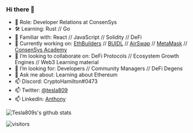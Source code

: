 ### Hi there 👋

<!--
**tesla809/tesla809** is a ✨ _special_ ✨ repository because its `README.md` (this file) appears on your GitHub profile.
-->
- 🔭  Role: Developer Relations at ConsenSys
- 🛠  Learning: Rust // Go
- 🤹‍ Familiar with: React // JavaScript // Solidity // DeFi 
- 🎯  Currently working on: [EthBuilders](https://www.meetup.com/ethbuilders/) // [BUIDL](https://www.meetup.com/pro/BUIDL/) // [AirSwap](https://github.com/airswap) // [MetaMask](https://metamask.io/) // [ConsenSys Academy](https://learn.consensys.net/index)
- 🏓  I’m looking to collaborate on: DeFi Protocols // Ecosystem Growth Engines // Web3 Learning material 
- 🔮  I’m looking for: Developers // Community Managers // DeFi Degens
- 💬  Ask me about: Learning about Ethereum
- 📫  Discord: CryptoHamilton#0473
- 📫  Twitter: [@tesla809](https://twitter.com/tesla809)
- 📫  LinkedIn: [Anthony](https://www.linkedin.com/in/anthonyalbertorio/)

![Tesla809s's github stats](https://github-readme-stats.vercel.app/api?username=tesla809&show_icons=true&theme=tokyonight)


![visitors](https://visitor-badge.glitch.me/badge?page_id=tesla809)

